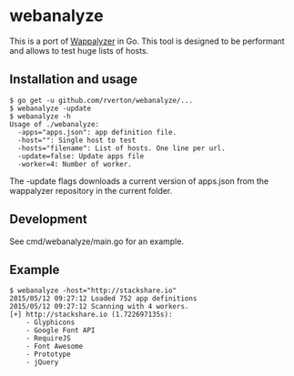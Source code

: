 # webanalyze

This is a port of [Wappalyzer](https://github.com/AliasIO/Wappalyzer) in Go. This tool is designed to be performant and allows to test huge lists of hosts. 

## Installation and usage

    $ go get -u github.com/rverton/webanalyze/...
    $ webanalyze -update
    $ webanalyze -h
    Usage of ./webanalyze:
      -apps="apps.json": app definition file.
      -host="": Single host to test
      -hosts="filename": List of hosts. One line per url.
      -update=false: Update apps file
      -worker=4: Number of worker.

The -update flags downloads a current version of apps.json from the wappalyzer repository in the current folder.

## Development

See cmd/webanalyze/main.go for an example.

## Example

    $ webanalyze -host="http://stackshare.io"
    2015/05/12 09:27:12 Loaded 752 app definitions
    2015/05/12 09:27:12 Scanning with 4 workers.
    [+] http://stackshare.io (1.722697135s):
        - Glyphicons
        - Google Font API
        - RequireJS
        - Font Awesome
        - Prototype
        - jQuery

